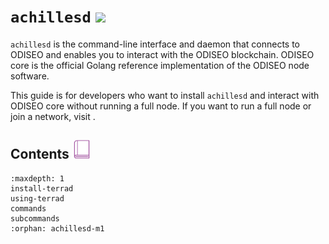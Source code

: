 # `achillesd` <img src="/img/achillesd.svg" height="40px">

`achillesd` is the command-line interface and daemon that connects to ODISEO and enables you to interact with the ODISEO blockchain. ODISEO core is the official Golang reference implementation of the ODISEO node software.

This guide is for developers who want to install `achillesd` and interact with ODISEO core without running a full node. If you want to run a full node or join a network, visit [](../../../full-node/run-a-full-ODISEO-node/README.md).

## Contents <img src="/img/Glossary.svg" height="30px"> 
```{toctree}
:maxdepth: 1
install-terrad
using-terrad
commands
subcommands
:orphan: achillesd-m1
```

